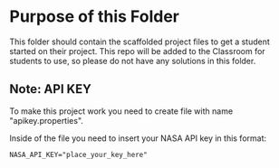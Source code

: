# Purpose of this Folder

This folder should contain the scaffolded project files to get a student started on their project. This repo will be added to the Classroom for students to use, so please do not have any solutions in this folder.

## Note: API KEY
To make this project work you need to create file with name "apikey.properties".

Inside of the file you need to insert your NASA API key in this format:
```
NASA_API_KEY="place_your_key_here"
```